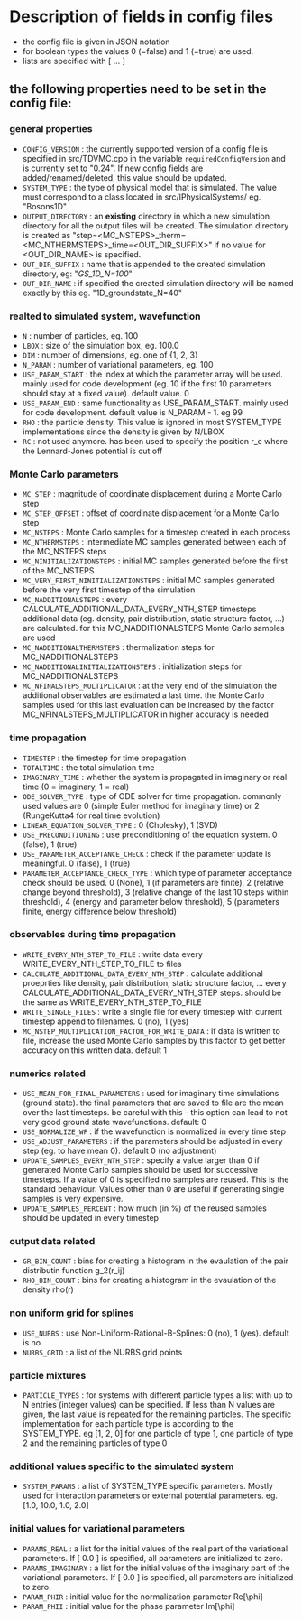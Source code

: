 # Description of fields in config files

- the config file is given in JSON notation
- for boolean types the values 0 (=false) and 1 (=true) are used.
- lists are specified with [ ... ]

## the following properties need to be set in the config file:

### general properties

- `CONFIG_VERSION` : the currently supported version of a config file is specified in src/TDVMC.cpp in the variable `requiredConfigVersion` and is currently set to "0.24". If new config fields are added/renamed/deleted, this value should be updated.
- `SYSTEM_TYPE` : the type of physical model that is simulated. The value must correspond to a class located in src/IPhysicalSystems/ eg. "Bosons1D"
- `OUTPUT_DIRECTORY` : an **existing** directory in which a new simulation directory for all the output files will be created. The simulation directory is created as "step=<MC_NSTEPS>_therm=<MC_NTHERMSTEPS>_time=<TIMESTEP><OUT_DIR_SUFFIX>" if no value for <OUT_DIR_NAME> is specified.
- `OUT_DIR_SUFFIX` : name that is appended to the created simulation directory, eg: "_GS_1D_N=100_"
- `OUT_DIR_NAME` : if specified the created simulation directory will be named exactly by this eg. "1D_groundstate_N=40"

### realted to simulated system, wavefunction

- `N` : number of particles, eg. 100
- `LBOX` : size of the simulation box, eg. 100.0
- `DIM` : number of dimensions, eg. one of {1, 2, 3}
- `N_PARAM` : number of variational parameters, eg. 100
- `USE_PARAM_START` : the index at which the parameter array will be used. mainly used for code development (eg. 10 if the first 10 parameters should stay at a fixed value). default value. 0
- `USE_PARAM_END` : same functionality as USE_PARAM_START. mainly used for code development. default value is N_PARAM - 1. eg 99
- `RHO` : the particle density. This value is ignored in most SYSTEM_TYPE implementations since the density is given by N/LBOX
- `RC` : not used anymore. has been used to specify the position r_c where the Lennard-Jones potential is cut off

### Monte Carlo parameters

- `MC_STEP` : magnitude of coordinate displacement during a Monte Carlo step
- `MC_STEP_OFFSET` : offset of coordinate displacement for a Monte Carlo step
- `MC_NSTEPS` : Monte Carlo samples for a timestep created in each process
- `MC_NTHERMSTEPS` : intermediate MC samples generated between each of the MC_NSTEPS steps
- `MC_NINITIALIZATIONSTEPS` : initial MC samples generated before the first of the MC_NSTEPS
- `MC_VERY_FIRST_NINITIALIZATIONSTEPS` : initial MC samples generated before the very first timestep of the simulation
- `MC_NADDITIONALSTEPS` : every CALCULATE_ADDITIONAL_DATA_EVERY_NTH_STEP timesteps additional data (eg. density, pair distribution, static structure factor, ...) are calculated. for this MC_NADDITIONALSTEPS Monte Carlo samples are used
- `MC_NADDITIONALTHERMSTEPS` : thermalization steps for MC_NADDITIONALSTEPS
- `MC_NADDITIONALINITIALIZATIONSTEPS` : initialization steps for MC_NADDITIONALSTEPS
- `MC_NFINALSTEPS_MULTIPLICATOR` : at the very end of the simulation the additional observables are estimated a last time. the Monte Carlo samples used for this last evaluation can be increased by the factor MC_NFINALSTEPS_MULTIPLICATOR in higher accuracy is needed

### time propagation

- `TIMESTEP` : the timestep for time propagation
- `TOTALTIME` : the total simulation time
- `IMAGINARY_TIME` : whether the system is propagated in imaginary or real time (0 = imaginary, 1 = real)
- `ODE_SOLVER_TYPE` : type of ODE solver for time propagation. commonly used values are 0 (simple Euler method for imaginary time) or 2 (RungeKutta4 for real time evolution)
- `LINEAR_EQUATION_SOLVER_TYPE` : 0 (Cholesky), 1 (SVD) 
- `USE_PRECONDITIONING` : use preconditioning of the equation system. 0 (false), 1 (true)
- `USE_PARAMETER_ACCEPTANCE_CHECK` : check if the parameter update is meaningful. 0 (false), 1 (true)
- `PARAMETER_ACCEPTANCE_CHECK_TYPE` : which type of parameter acceptance check should be used. 0 (None), 1 (if parameters are finite), 2 (relative change beyond threshold), 3 (relative change of the last 10 steps within threshold), 4 (energy and parameter below threshold), 5 (parameters finite, energy difference below threshold)

### observables during time propagation

- `WRITE_EVERY_NTH_STEP_TO_FILE` : write data every WRITE_EVERY_NTH_STEP_TO_FILE to files
- `CALCULATE_ADDITIONAL_DATA_EVERY_NTH_STEP` : calculate additional proeprties like density, pair distribution, static structure factor, ... every CALCULATE_ADDITIONAL_DATA_EVERY_NTH_STEP steps. should be the same as WRITE_EVERY_NTH_STEP_TO_FILE
- `WRITE_SINGLE_FILES` : write a single file for every timestep with current timestep append to filenames. 0 (no), 1 (yes)
- `MC_NSTEP_MULTIPLICATION_FACTOR_FOR_WRITE_DATA` : if data is written to file, increase the used Monte Carlo samples by this factor to get better accuracy on this written data. default 1

### numerics related

- `USE_MEAN_FOR_FINAL_PARAMETERS` : used for imaginary time simulations (ground state). the final parameters that are saved to file are the mean over the last timesteps. be careful with this - this option can lead to not very good ground state wavefunctions. default: 0
- `USE_NORMALIZE_WF` : if the wavefunction is normalized in every time step
- `USE_ADJUST_PARAMETERS` : if the parameters should be adjusted in every step (eg. to have mean 0). default 0 (no adjustment)
- `UPDATE_SAMPLES_EVERY_NTH_STEP` : specify a value larger than 0 if generated Monte Carlo samples should be used for successive timesteps. If a value of 0 is specified no samples are reused. This is the standard behaviour. Values other than 0 are useful if generating single samples is very expensive.
- `UPDATE_SAMPLES_PERCENT` : how much (in %) of the reused samples should be updated in every timestep

### output data related

- `GR_BIN_COUNT` : bins for creating a histogram in the evaulation of the pair distributin function g_2(r_ij)
- `RHO_BIN_COUNT` : bins for creating a histogram in the evaulation of the density rho(r)

### non uniform grid for splines

- `USE_NURBS` : use Non-Uniform-Rational-B-Splines: 0 (no), 1 (yes). default is no
- `NURBS_GRID` : a list of the NURBS grid points

### particle mixtures

- `PARTICLE_TYPES` : for systems with different particle types a list with up to N entries (integer values) can be specified. If less than N values are given, the last value is repeated for the remaining particles. The specific implementation for each particle type is according to the SYSTEM_TYPE. eg [1, 2, 0] for one particle of type 1, one particle of type 2 and the remaining particles of type 0

### additional values specific to the simulated system

- `SYSTEM_PARAMS` : a list of SYSTEM_TYPE specific parameters. Mostly used for interaction parameters or external potential parameters. eg. [1.0, 10.0, 1.0, 2.0]

### initial values for variational parameters

- `PARAMS_REAL` : a list for the initial values of the real part of the variational parameters. If [ 0.0 ] is specified, all parameters are initialized to zero.
- `PARAMS_IMAGINARY` : a list for the initial values of the imaginary part of the variational parameters. If [ 0.0 ] is specified, all parameters are initialized to zero.
- `PARAM_PHIR` : initial value for the normalization parameter Re[\phi]
- `PARAM_PHII` : initial value for the phase parameter Im[\phi]
